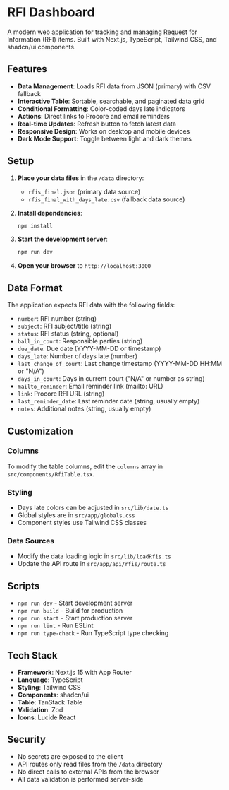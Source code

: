 # RFI Dashboard

A modern web application for tracking and managing Request for Information (RFI) items. Built with Next.js, TypeScript, Tailwind CSS, and shadcn/ui components.

## Features

- **Data Management**: Loads RFI data from JSON (primary) with CSV fallback
- **Interactive Table**: Sortable, searchable, and paginated data grid
- **Conditional Formatting**: Color-coded days late indicators
- **Actions**: Direct links to Procore and email reminders
- **Real-time Updates**: Refresh button to fetch latest data
- **Responsive Design**: Works on desktop and mobile devices
- **Dark Mode Support**: Toggle between light and dark themes

## Setup

1. **Place your data files** in the `/data` directory:
   - `rfis_final.json` (primary data source)
   - `rfis_final_with_days_late.csv` (fallback data source)

2. **Install dependencies**:
   ```bash
   npm install
   ```

3. **Start the development server**:
   ```bash
   npm run dev
   ```

4. **Open your browser** to `http://localhost:3000`

## Data Format

The application expects RFI data with the following fields:

- `number`: RFI number (string)
- `subject`: RFI subject/title (string)
- `status`: RFI status (string, optional)
- `ball_in_court`: Responsible parties (string)
- `due_date`: Due date (YYYY-MM-DD or timestamp)
- `days_late`: Number of days late (number)
- `last_change_of_court`: Last change timestamp (YYYY-MM-DD HH:MM or "N/A")
- `days_in_court`: Days in current court ("N/A" or number as string)
- `mailto_reminder`: Email reminder link (mailto: URL)
- `link`: Procore RFI URL (string)
- `last_reminder_date`: Last reminder date (string, usually empty)
- `notes`: Additional notes (string, usually empty)

## Customization

### Columns
To modify the table columns, edit the `columns` array in `src/components/RfiTable.tsx`.

### Styling
- Days late colors can be adjusted in `src/lib/date.ts`
- Global styles are in `src/app/globals.css`
- Component styles use Tailwind CSS classes

### Data Sources
- Modify the data loading logic in `src/lib/loadRfis.ts`
- Update the API route in `src/app/api/rfis/route.ts`

## Scripts

- `npm run dev` - Start development server
- `npm run build` - Build for production
- `npm run start` - Start production server
- `npm run lint` - Run ESLint
- `npm run type-check` - Run TypeScript type checking

## Tech Stack

- **Framework**: Next.js 15 with App Router
- **Language**: TypeScript
- **Styling**: Tailwind CSS
- **Components**: shadcn/ui
- **Table**: TanStack Table
- **Validation**: Zod
- **Icons**: Lucide React

## Security

- No secrets are exposed to the client
- API routes only read files from the `/data` directory
- No direct calls to external APIs from the browser
- All data validation is performed server-side